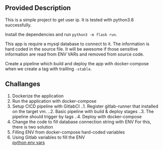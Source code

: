 ## Provided Description

This is a simple project to get user ip.
It is tested with python3.8 successfully.

Install the dependencies and run `python3 -m flask run`.

This app is require a mysql database to connect to it. The information is hard coded in the source file. It will be awesome if those sensitive information are read from ENV VARs and removed from source code.

Create a pipeline which build and deploy the app with docker-compose when we create a tag with trailling `-stable`. 


## Challanges

1. Dockerize the application
2. Run the application with docker-compose
3. Setup CICD pipeline with GitlabCI
..1. Register gitlab-runner that installed on the target vm. 
..2. Basic pipeline with build & deploy stages
..3. The pipeline should trigger by tags
..4. Deploy with docker-compose
4. Change the code to fill database connection string with ENV
For this, there is two solution
1. Filling ENV from docker-compose hard-coded variables
2. Using Gitlab variables to fill the ENV\
[python env vars](https://able.bio/rhett/how-to-set-and-get-environment-variables-in-python--274rgt5)
